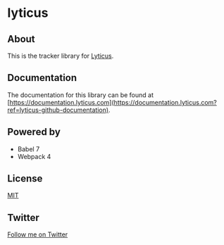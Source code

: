 # lyticus

## About

This is the tracker library for [Lyticus](https://www.lyticus.com?ref=lyticus-github-about).

## Documentation

The documentation for this library can be found at [https://documentation.lyticus.com](https://documentation.lyticus.com?ref=lyticus-github-documentation).

## Powered by

- Babel 7
- Webpack 4

## License

[MIT](http://opensource.org/licenses/MIT)

## Twitter

[Follow me on Twitter](https://twitter.com/KrolsBjorn)
